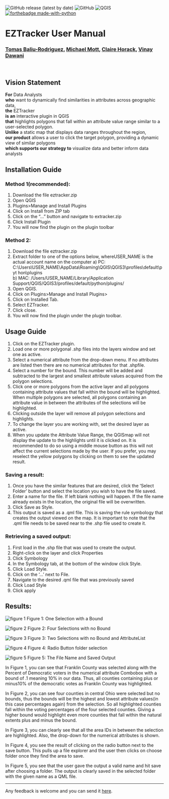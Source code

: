 ![GitHub release (latest by date)](https://img.shields.io/github/v/release/vinaydawani/EZTracker?style=for-the-badge)
![GitHub](https://img.shields.io/github/license/vinaydawani/EZTracker?color=yellow&style=for-the-badge)
![QGIS](https://img.shields.io/badge/MADE%20FOR-QGIS%203-success?style=for-the-badge&logo=qgis)
[![forthebadge made-with-python](http://ForTheBadge.com/images/badges/made-with-python.svg)](https://www.python.org/)

# EZTracker User Manual

### [Tomas Baliu-Rodriguez](https://www.linkedin.com/in/tomas-baliu-rodriguez-369a1315b/), [Michael Mott](https://www.linkedin.com/in/michael-mott-681269175/), [Claire Horack](https://www.linkedin.com/in/claire-horack-babb8294/), [Vinay Dawani](https://www.linkedin.com/in/vinaydawani/)
<br>

## Vision Statement

**For** Data Analysts<br>
**who** want to dynamically find similarities in attributes across geographic data,<br>
**the** EZTracker<br>
**is an** interactive plugin in QGIS<br>
**that** highlights polygons that fall within an attribute value range similar to a user-selected polygon.<br>
**Unlike** a static map that displays data ranges throughout the region,<br>
**our product** allows a user to click the target polygon, providing a dynamic view of similar polygons<br>
**which supports our strategy to** visualize data and better inform data analysts<br>

## Installation Guide

### Method 1(recommended):

1) Download the file eztracker.zip
2) Open QGIS
3) Plugins>Manage and Install Plugins
4) Click on Install from ZIP tab
5) Click on the “...” button and navigate to extracker.zip
6) Click Install Plugin
7) You will now find the plugin on the plugin toolbar

### Method 2:

1) Download the file eztracker.zip
2) Extract folder to one of the options below, whereUSER_NAME is the actual account
name on the computer
a) PC:
C:\Users\USER_NAME\AppData\Roaming\QGIS\QGIS3\profiles\default\pyt
hon\plugins\
b) MAC: /Users/USER_NAME/Library/Application
Support/QGIS/QGIS3/profiles/default/python/plugins/
3) Open QGIS.
4) Click on Plugins>Manage and Install Plugins>
5) Click on Installed Tab.
6) Select EZTracker.
7) Click close.
8) You will now find the plugin under the plugin toolbar.

## Usage Guide

1) Click on the EZTracker plugin.
2) Load one or more polygonal .shp files into the layers window and set one as active.
3) Select a numerical attribute from the drop-down menu. If no attributes are listed
then there are no numerical attributes for that .shpfile.
4) Select a number for the bound. This number will be added and subtracted to the
largest and smallest attribute values acquired from the polygon selections.
5) Click one or more polygons from the active layer and all polygons containing
attribute values that fall within the bound will be highlighted. When multiple
polygons are selected, all polygons containing an attribute value in between the
attributes of the selections will be highlighted.
6) Clicking outside the layer will remove all polygon selections and highlights.
7) To change the layer you are working with, set the desired layer as active.
8) When you update the Attribute Value Range, the QGISmap will not display the
update to the highlights until it is clicked on. It is recommended to do so using a
middle mouse button as this will not affect the current selections made by the user.
If you prefer, you may reselect the yellow polygons by clicking on them to see the
updated result.

### Saving a result:

1) Once you have the similar features that are desired, click the ‘Select Folder’ button
and select the location you wish to have the file saved.
2) Enter a name for the file. If left blank nothing will happen. If the file name already
exists in the location, the original file will be overwritten.
3) Click Save as Style.
4) This output is saved as a .qml file. This is saving the rule symbology that creates the
output viewed on the map. It is important to note that the .qml file needs to be saved
near to the .shp file used to create it.

### Retrieving a saved output:

1) First load in the .shp file that was used to create the output.
2) Right-click on the layer and click Properties
3) Click Symbology
4) In the Symbology tab, at the bottom of the window click Style.
5) Click Load Style.
6) Click on the ‘...’ next to File.
7) Navigate to the desired .qml file that was previously saved
8) Click Load Style
9) Click apply

## Results:

![figure 1](assets/fig%201.png)
Figure 1: One Selection with a Bound 

![figure 2](assets/fig%202.png)
Figure 2: Four Selections with no Bound 

![figure 3](assets/fig%203.png)
Figure 3: Two Selections with no Bound and AttributeList 

![figure 4](assets/fig%204.png)
Figure 4: Radio Button folder selection

![figure 5](assets/fig%205.png)
Figure 5: The File Name and Saved Output 

In Figure 1, you can see that Franklin County was selected along with the Percent of
Democratic voters in the numerical attribute Combobox with a bound of .1 meaning 10% in
our data. Thus, all counties containing plus or minus10% of the democratic votes as
Franklin County was highlighted.

In Figure 2, you can see four counties in central Ohio were selected but no bounds, thus the
bounds will be the highest and lowest attribute values(in this case percentages again) from
the selection. So all highlighted counties fall within the voting percentages of the four
selected counties. Giving a higher bound would highlight even more counties that fall
within the natural extents plus and minus the bound.

In Figure 3, you can clearly see that all the area IDs in between the selection are highlighted.
Also, the drop-down for the numerical attributes is shown.

In Figure 4, you see the result of clicking on the radio button next to the save button. This
pulls up a file explorer and the user then clicks on choose folder once they find the area to
save.

In Figure 5, you see that the user gave the output a valid name and hit save after choosing a
folder. The output is clearly saved in the selected folder with the given name as a QML file.
___
Any feedback is welcome and you can send it [here](https://vinaydawani.dev/contact).